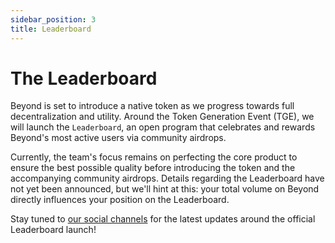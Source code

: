 ```yaml
---
sidebar_position: 3
title: Leaderboard
---
```


# The Leaderboard

Beyond is set to introduce a native token as we progress towards full decentralization and utility. Around the Token Generation Event (TGE), we will launch the `Leaderboard`, an open program that celebrates and rewards Beyond's most active users via community airdrops.

Currently, the team's focus remains on perfecting the core product to ensure the best possible quality before introducing the token and the accompanying community airdrops. Details regarding the Leaderboard have not yet been announced, but we'll hint at this: your total volume on Beyond directly influences your position on the Leaderboard.

Stay tuned to [our social channels](/community/socials) for the latest updates around the official Leaderboard launch!

<!-- > _TODO: biz devs_

Introduce the Airdrop+Referral Program here, mention it works in seasons, with X (3?) seasons per year.

## How to Climb the Leaderboard

There are 3 ways to earn points. Lorem ipsum dolor sit amet, consectetur adipiscing elit.

### Use Beyond

Use Beyond, the more volume you bridge, the higher you climb

### Invite Friends

Use the referral link to invite new users

### Boost with BYD

MAYBE: hold $BYD tokens to multiply your points - the more you hold, the higher the multiplier, it works in tiers -->

